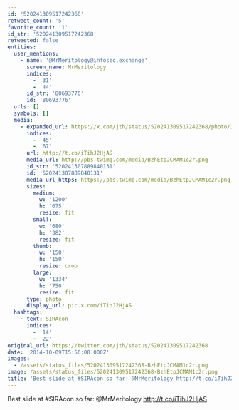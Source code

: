```yaml
---
id: '520241309517242368'
retweet_count: '5'
favorite_count: '1'
id_str: '520241309517242368'
retweeted: false
entities:
  user_mentions:
    - name: '@MrMeritology@infosec.exchange'
      screen_name: MrMeritology
      indices:
        - '31'
        - '44'
      id_str: '80693776'
      id: '80693776'
  urls: []
  symbols: []
  media:
    - expanded_url: https://x.com/jth/status/520241309517242368/photo/1
      indices:
        - '45'
        - '67'
      url: http://t.co/iTihJ2HjAS
      media_url: http://pbs.twimg.com/media/BzhEtpJCMAM1c2r.png
      id_str: '520241307889840131'
      id: '520241307889840131'
      media_url_https: https://pbs.twimg.com/media/BzhEtpJCMAM1c2r.png
      sizes:
        medium:
          w: '1200'
          h: '675'
          resize: fit
        small:
          w: '680'
          h: '382'
          resize: fit
        thumb:
          w: '150'
          h: '150'
          resize: crop
        large:
          w: '1334'
          h: '750'
          resize: fit
      type: photo
      display_url: pic.x.com/iTihJ2HjAS
  hashtags:
    - text: SIRAcon
      indices:
        - '14'
        - '22'
original_url: https://twitter.com/jth/status/520241309517242368
date: '2014-10-09T15:56:08.000Z'
images:
  - /assets/status_files/520241309517242368-BzhEtpJCMAM1c2r.png
image: /assets/status_files/520241309517242368-BzhEtpJCMAM1c2r.png
title: 'Best slide at #SIRAcon so far: @MrMeritology http://t.co/iTihJ2HjAS'
---
```


Best slide at #SIRAcon so far: @MrMeritology http://t.co/iTihJ2HjAS